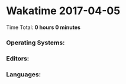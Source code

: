 # Wakatime 2017-04-05

Time Total: **0 hours 0 minutes**

### Operating Systems:

### Editors:

### Languages:

